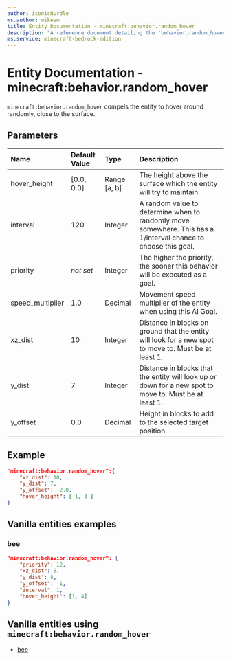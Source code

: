 ```yaml
---
author: iconicNurdle
ms.author: mikeam
title: Entity Documentation - minecraft:behavior.random_hover
description: "A reference document detailing the 'behavior.random_hover' entity goal"
ms.service: minecraft-bedrock-edition
---
```


# Entity Documentation - minecraft:behavior.random_hover

`minecraft:behavior.random_hover` compels the entity to hover around randomly, close to the surface.

## Parameters

|Name |Default Value  |Type  |Description  |
|:----------|:----------|:----------|:----------|
|hover_height| [0.0, 0.0]| Range [a, b]|The height above the surface which the entity will try to maintain. |
|interval| 120| Integer|  A random value to determine when to randomly move somewhere. This has a 1/interval chance to choose this goal. |
| priority|*not set*|Integer|The higher the priority, the sooner this behavior will be executed as a goal.|
|speed_multiplier| 1.0| Decimal| Movement speed multiplier of the entity when using this AI Goal. |
|xz_dist| 10| Integer|  Distance in blocks on ground that the entity will look for a new spot to move to. Must be at least 1. |
| y_dist| 7| Integer|Distance in blocks that the entity will look up or down for a new spot to move to. Must be at least 1. |
| y_offset| 0.0| Decimal| Height in blocks to add to the selected target position. |

## Example

```json
"minecraft:behavior.random_hover":{
    "xz_dist": 10,
    "y_dist": 7,
    "y_offset": -2.0,
    "hover_height": [ 1, 3 ]
}
```

## Vanilla entities examples

### bee

```json
"minecraft:behavior.random_hover": {
    "priority": 12,
    "xz_dist": 8,
    "y_dist": 8,
    "y_offset": -1,
    "interval": 1,
    "hover_height": [1, 4]
}
```

## Vanilla entities using `minecraft:behavior.random_hover`

- [bee](../../../../Source/VanillaBehaviorPack_Snippets/entities/bee.md)
